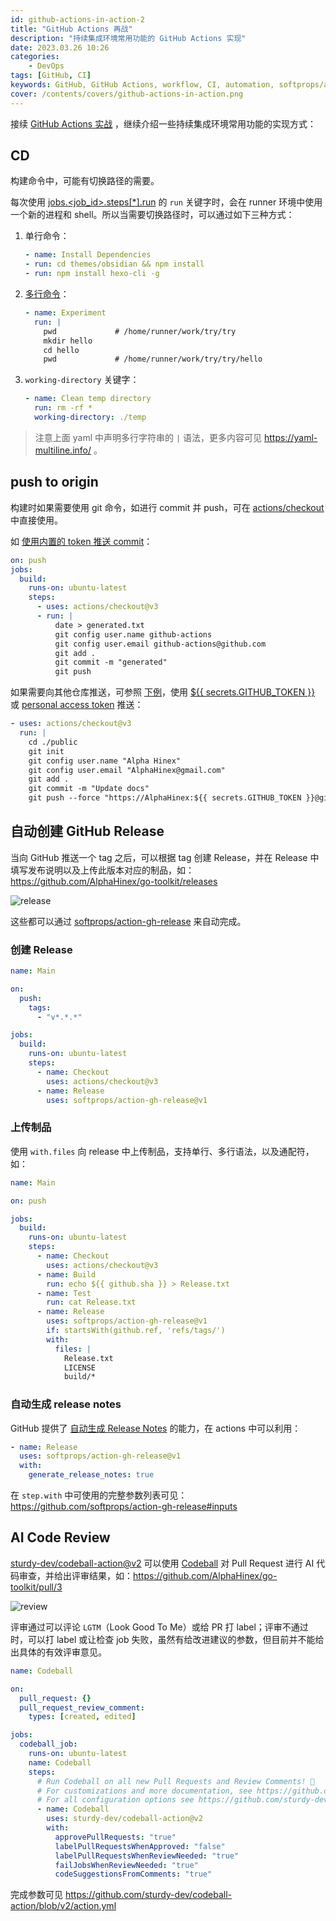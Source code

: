 ```yaml
---
id: github-actions-in-action-2
title: "GitHub Actions 再战"
description: "持续集成环境常用功能的 GitHub Actions 实现"
date: 2023.03.26 10:26
categories:
    - DevOps
tags: [GitHub, CI]
keywords: GitHub, GitHub Actions, workflow, CI, automation, softprops/action-gh-release, codeball.ai
cover: /contents/covers/github-actions-in-action.png
---
```


接续 [GitHub Actions 实战](https://alphahinex.github.io/2020/03/27/github-actions-in-action/) ，继续介绍一些持续集成环境常用功能的实现方式：

## CD

构建命令中，可能有切换路径的需要。

每次使用 [jobs.<job_id>.steps[*].run](https://docs.github.com/en/actions/using-workflows/workflow-syntax-for-github-actions#jobsjob_idstepsrun) 的 `run` 关键字时，会在 runner 环境中使用一个新的进程和 shell。所以当需要切换路径时，可以通过如下三种方式：

1. 单行命令：
    ```yml
    - name: Install Dependencies
    - run: cd themes/obsidian && npm install
    - run: npm install hexo-cli -g
    ```
1. [多行命令](https://code-maven.com/slides/github-ci/change-directory-in-github-actions)：
    ```yml
    - name: Experiment
      run: |
        pwd             # /home/runner/work/try/try
        mkdir hello
        cd hello
        pwd             # /home/runner/work/try/try/hello
    ```
1. `working-directory` 关键字：
    ```yml
    - name: Clean temp directory
      run: rm -rf *
      working-directory: ./temp
    ```

> 注意上面 yaml 中声明多行字符串的 `|` 语法，更多内容可见 https://yaml-multiline.info/ 。

## push to origin

构建时如果需要使用 git 命令，如进行 commit 并 push，可在 [actions/checkout](https://github.com/actions/checkout) 中直接使用。

如 [使用内置的 token 推送 commit](https://github.com/actions/checkout#push-a-commit-using-the-built-in-token)：

```yml
on: push
jobs:
  build:
    runs-on: ubuntu-latest
    steps:
      - uses: actions/checkout@v3
      - run: |
          date > generated.txt
          git config user.name github-actions
          git config user.email github-actions@github.com
          git add .
          git commit -m "generated"
          git push
```

如果需要向其他仓库推送，可参照 [下例](https://github.com/AlphaHinex/AlphaHinex.github.io/blob/develop/.github/workflows/deploy.yml)，使用 [${{ secrets.GITHUB_TOKEN }}]() 或 [personal access token](https://docs.github.com/en/authentication/keeping-your-account-and-data-secure/creating-a-personal-access-token) 推送：

```yml
- uses: actions/checkout@v3
  run: |
    cd ./public
    git init
    git config user.name "Alpha Hinex"
    git config user.email "AlphaHinex@gmail.com"
    git add .
    git commit -m "Update docs"
    git push --force "https://AlphaHinex:${{ secrets.GITHUB_TOKEN }}@github.com/AlphaHinex/AlphaHinex.github.io" master:master
```

## 自动创建 GitHub Release

当向 GitHub 推送一个 tag 之后，可以根据 tag 创建 Release，并在 Release 中填写发布说明以及上传此版本对应的制品，如：https://github.com/AlphaHinex/go-toolkit/releases

![release](/contents/github-actions-in-action-2/release.png)

这些都可以通过 [softprops/action-gh-release](https://github.com/softprops/action-gh-release) 来自动完成。

### 创建 Release

```yml
name: Main

on:
  push:
    tags:
      - "v*.*.*"

jobs:
  build:
    runs-on: ubuntu-latest
    steps:
      - name: Checkout
        uses: actions/checkout@v3
      - name: Release
        uses: softprops/action-gh-release@v1
```

### 上传制品

使用 `with.files` 向 release 中上传制品，支持单行、多行语法，以及通配符，如：

```yml
name: Main

on: push

jobs:
  build:
    runs-on: ubuntu-latest
    steps:
      - name: Checkout
        uses: actions/checkout@v3
      - name: Build
        run: echo ${{ github.sha }} > Release.txt
      - name: Test
        run: cat Release.txt
      - name: Release
        uses: softprops/action-gh-release@v1
        if: startsWith(github.ref, 'refs/tags/')
        with:
          files: |
            Release.txt
            LICENSE
            build/*
```

### 自动生成 release notes

GitHub 提供了 [自动生成 Release Notes](https://docs.github.com/en/repositories/releasing-projects-on-github/automatically-generated-release-notes) 的能力，在 actions 中可以利用：

```yml
- name: Release
  uses: softprops/action-gh-release@v1
  with:
    generate_release_notes: true
```

在 `step.with` 中可使用的完整参数列表可见：https://github.com/softprops/action-gh-release#inputs

## AI Code Review

[sturdy-dev/codeball-action@v2](https://github.com/sturdy-dev/codeball-action) 可以使用 [Codeball](https://codeball.ai/) 对 Pull Request 进行 AI 代码审查，并给出评审结果，如：https://github.com/AlphaHinex/go-toolkit/pull/3

![review](/contents/github-actions-in-action-2/review.png)

评审通过可以评论 `LGTM`（Look Good To Me）或给 PR 打 label；评审不通过时，可以打 label 或让检查 job 失败，虽然有给改进建议的参数，但目前并不能给出具体的有效评审意见。

```yml
name: Codeball

on:
  pull_request: {}
  pull_request_review_comment:
    types: [created, edited]

jobs:
  codeball_job:
    runs-on: ubuntu-latest
    name: Codeball
    steps:
      # Run Codeball on all new Pull Requests and Review Comments! 🚀
      # For customizations and more documentation, see https://github.com/sturdy-dev/codeball-action
      # For all configuration options see https://github.com/sturdy-dev/codeball-action/blob/v2/action.yml
      - name: Codeball
        uses: sturdy-dev/codeball-action@v2
        with:
          approvePullRequests: "true"
          labelPullRequestsWhenApproved: "false"
          labelPullRequestsWhenReviewNeeded: "true"
          failJobsWhenReviewNeeded: "true"
          codeSuggestionsFromComments: "true"
```

完成参数可见 https://github.com/sturdy-dev/codeball-action/blob/v2/action.yml